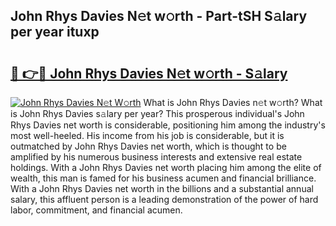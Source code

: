 ## John Rhys Davies N𝚎t w𝚘rth - Part-tSH S𝚊lary per year ituxp

# <h2><a href="http://gc44ky5.nevu.top/?p=John+Rhys+Davies">🔗 👉🔴 John Rhys Davies N𝚎t w𝚘rth - S𝚊lary</a></h2>

[![John Rhys Davies N𝚎t W𝚘rth](https://i.imgur.com/Oavwk0R.jpeg)](http://gc44ky5.nevu.top/?p=John+Rhys+Davies)
What is John Rhys Davies n𝚎t w𝚘rth? What is John Rhys Davies s𝚊lary per year?
This prosperous individual's John Rhys Davies net worth is considerable, positioning him among the industry's most well-heeled. His income from his job is considerable, but it is outmatched by John Rhys Davies net worth, which is thought to be amplified by his numerous business interests and extensive real estate holdings. With a John Rhys Davies net worth placing him among the elite of wealth, this man is famed for his business acumen and financial brilliance. With a John Rhys Davies net worth in the billions and a substantial annual salary, this affluent person is a leading demonstration of the power of hard labor, commitment, and financial acumen.
